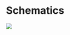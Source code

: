 <!-- ![H Bridge Schematic](/images/HBridge_V2.png) -->
# Schematics

<img src="/images/HBridge_V2.png">

